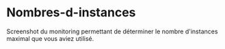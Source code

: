 # Nombres-d-instances
Screenshot du monitoring  permettant de déterminer le nombre d'instances maximal que vous aviez utilisé.
